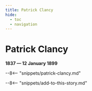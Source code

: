 ```yaml
---
title: Patrick Clancy
hide:
  - toc
  - navigation 
---
```


# Patrick Clancy

**1837 — 12 January 1899**

--8<-- "snippets/patrick-clancy.md"

--8<-- "snippets/add-to-this-story.md"